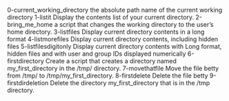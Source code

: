 0-current_working_directory the absolute path name of the current working directory
1-listit Display the contents list of your current directory.
2-bring_me_home  a script that changes the working directory to the user’s home directory.
3-listfiles Display current directory contents in a long format
4-listmorefiles Display current directory contents, including hidden files
5-listfilesdigitonly Display current directory contents with Long format, hidden files and with user and group IDs displayed numerically
6-firstdirectory Create a script that creates a directory named my_first_directory in the /tmp/ directory.
7-movethatfile Move the file betty from /tmp/ to /tmp/my_first_directory.
8-firstdelete Delete the file betty
9-firstdirdeletion Delete the directory my_first_directory that is in the /tmp directory.
